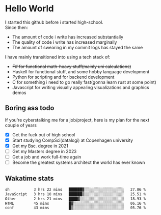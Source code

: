 # Hello World

I started this github before i started high-school.  
Since then:
- The amount of code i write has increased substantially
- The quality of code i write has increased marginally
- The amount of swearing in my commit logs has stayed the same

I have mainly transitioned into using a tech stack of:
- ~~F# for functional math-heavy stuff(mainly uni calculations)~~
- Haskell for functional stuff, and some hobby language development
- Python for scripting and for backend development
- C for something i need to go really fast(gonna learn rust at some point)
- Javascript for writing visually appealing visualizations and graphics demos

## Boring ass todo
If you're cyberstalking me for a job/project, here is my plan for the next couple of years
- [x] Get the fuck out of high school
- [x] Start studying CompSci(datalogi) at Copenhagen university
- [x] Get my Bsc. degree in 2021
- [ ] Get my Masters degree in 2023
- [ ] Get a job and work full-time again
- [ ] Become the greatest systems architect the world has ever known

## Wakatime stats
<!--START_SECTION:waka-->

```txt
sh           3 hrs 22 mins   ██████▓░░░░░░░░░░░░░░░░░░   27.06 %
JavaScript   3 hrs 10 mins   ██████▒░░░░░░░░░░░░░░░░░░   25.51 %
Other        2 hrs 21 mins   ████▓░░░░░░░░░░░░░░░░░░░░   18.93 %
HTML         45 mins         █▓░░░░░░░░░░░░░░░░░░░░░░░   06.16 %
conf         43 mins         █▒░░░░░░░░░░░░░░░░░░░░░░░   05.76 %
```

<!--END_SECTION:waka-->

